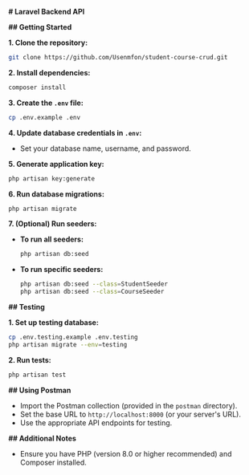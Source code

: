  **# Laravel Backend API**

**## Getting Started**

**1. Clone the repository:**

```bash
git clone https://github.com/Usenmfon/student-course-crud.git
```

**2. Install dependencies:**

```bash
composer install
```

**3. Create the `.env` file:**

```bash
cp .env.example .env
```

**4. Update database credentials in `.env`:**

- Set your database name, username, and password.

**5. Generate application key:**

```bash
php artisan key:generate
```

**6. Run database migrations:**

```bash
php artisan migrate
```

**7. (Optional) Run seeders:**

- **To run all seeders:**

   ```bash
   php artisan db:seed
   ```

- **To run specific seeders:**

   ```bash
   php artisan db:seed --class=StudentSeeder
   php artisan db:seed --class=CourseSeeder
   ```

**## Testing**

**1. Set up testing database:**

```bash
cp .env.testing.example .env.testing
php artisan migrate --env=testing
```

**2. Run tests:**

```bash
php artisan test
```

**## Using Postman**

- Import the Postman collection (provided in the `postman` directory).
- Set the base URL to `http://localhost:8000` (or your server's URL).
- Use the appropriate API endpoints for testing.

**## Additional Notes**

- Ensure you have PHP (version 8.0 or higher recommended) and Composer installed.

